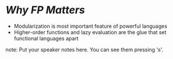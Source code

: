 # <em>Why FP Matters</em>

* Modularization is most important feature of powerful languages
* Higher-order functions and lazy evaluation are the glue that set functional languages apart

note:
    Put your speaker notes here.
    You can see them pressing 's'.
